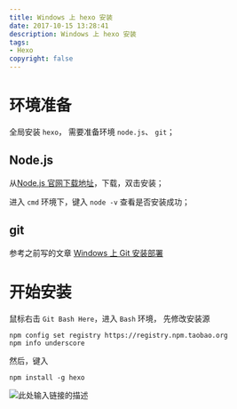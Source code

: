 ```yaml
---
title: Windows 上 hexo 安装
date: 2017-10-15 13:28:41
description: Windows 上 hexo 安装
tags:
- Hexo
copyright: false
---
```


# 环境准备
全局安装 `hexo`， 需要准备环境  `node.js`、 `git`；

## Node.js
从[Node.js 官网下载地址](https://nodejs.org/en/)，下载，双击安装；

进入 `cmd` 环境下，键入 `node -v` 查看是否安装成功；

## git
参考之前写的文章 [Windows 上 Git 安装部署](https://greenlightt.github.io/2017/10/14/git-window-install/)

# 开始安装
鼠标右击 `Git Bash Here`，进入 `Bash` 环境，
先修改安装源

```
npm config set registry https://registry.npm.taobao.org
npm info underscore
```

然后，键入

```
npm install -g hexo
```

![此处输入链接的描述][1]


  [1]: http://owk2q4gs5.bkt.clouddn.com/windows+hexo.png
